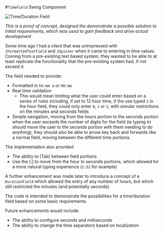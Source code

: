 #`TimeField` Swing Component

![Time/Duration Field](https://cloud.githubusercontent.com/assets/10276932/13558648/cfe5cca0-e45c-11e5-961f-09c96514d2b9.png)

*This is a proof of concept, designed the demonstrate a possible solution to
initial requirements, which was used to gain feedback and drive actual
development*

Some time ago I had a client that was unimpressed with `JFormattedTextField` and
`JSpinner` when it came to entering in time values.  Coming from a pre-existing
text based system, they wanted to be able to at least replicate the functionality
that the pre-existing system had, if not exceed it.

The field needed to provide:

* Formatted in `hh:mm a` or `HH:mm`
* Real time validation
  * This would mean limiting what the user could enter based on a series of rules
including, if set to 12 hour time, if the use typed `1` in the hour field, they
could only enter `0`, `1` or `2`, with simular restrictions on the minutes 
and seconds fields
* Simple navigation, moving from the hours portion to the seconds portion when
the user exceeds the number of digits for the field (ie typing `03` should move 
the user to the seconds portion with them needing to do anything), they should 
also be able to arrow key back and forwards like a normal field, moving between
the different time portions.

The implementation also provided

* The ability to [Tab] between field portions
* Use the [:] to move from the hour to seconds portions, which allowed for a
more natural typing experience (`1:52` for example)

A further enhancement was made later to introduce a concept of a `DurationField`
which allowed the entry of any number of hours, but which still restricted the
minutes (and potentially seconds)

The code is intended to demonstrate the possibilities for a time/duration
field based on some basic requirements.

Future enhancements would include:

* The ability to configure seconds and milliseconds
* The ability to change the time separators based on localization

